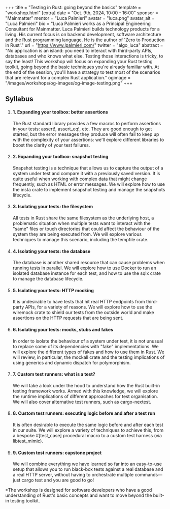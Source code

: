 +++
title = "Testing in Rust: going beyond the basics"
template = "workshop.html"
[extra]
  date = "Oct. 9th, 2024, 10:00 - 16:00"
  sponsor = "Mainmatter"
  mentor = "Luca Palmieri"
  avatar = "luca.png"
  avatar_alt = "Luca Palmieri"
  bio = "Luca Palmieri works as a Principal Engineering Consultant for Mainmatter. Luca Palmieri builds technology products for a living. His current focus is on backend development, software architecture and the Rust programming language. He is the author of 'Zero to Production in Rust'."
  url = "https://www.lpalmieri.com/"
  twitter = "algo_luca"
  abstract = "No application is an island: you need to interact with third-party APIs, databases and who knows what else. Testing those interactions is tricky, to say the least! This workshop will focus on expanding your Rust testing toolkit, going beyond the basic techniques you're already familiar with. At the end of the session, you'll have a strategy to test most of the scenarios that are relevant for a complex Rust application."
  ogimage = "/images/workshops/og-images/og-image-testing.png"
+++

<div class="syllabus mb-10">
  <h2 class="my-7">Syllabus</h2>
  <ol>
    <li class="mb-7 border">
      <h4 class="p-4 border-b">1. Expanding your toolbox: better assertions</h4>
      <div class="p-4 mw-80">
        <p>The Rust standard library provides a few macros to perform assertions in your tests: assert!, assert_eq!, etc. They are good enough to get started, but the error messages they produce will often fail to keep up with the complexity of your assertions: we'll explore different libraries to boost the clarity of your test failures.</p>
      </div>
    </li>
    <li class="mb-7 border">
      <h4 class="p-4 border-b">2. Expanding your toolbox: snapshot testing</h4>
      <div class="p-4 mw-80">
        <p>Snapshot testing is a technique that allows us to capture the output of a system under test and compare it with a previously saved version. It is quite useful when working with complex data that might change frequently, such as HTML or error messages. We will explore how to use the insta crate to implement snapshot testing and manage the snapshots lifecycle.</p>
      </div>
    </li>
    <li class="mb-7 border">
      <h4 class="p-4 border-b">3. Isolating your tests: the filesystem</h4>
      <div class="p-4 mw-80">
        <p>All tests in Rust share the same filesystem as the underlying host, a problematic situation when multiple tests want to interact with the "same" files or touch directories that could affect the behaviour of the system they are being executed from. We will explore various techniques to manage this scenario, including the tempfile crate.</p>
      </div>
    </li>
    <li class="mb-7 border">
      <h4 class="p-4 border-b">4. Isolating your tests: the database</h4>
      <div class="p-4 mw-80">
        <p>The database is another shared resource that can cause problems when running tests in parallel. We will explore how to use Docker to run an isolated database instance for each test, and how to use the sqlx crate to manage the database lifecycle.</p>
      </div>
    </li>
    <li class="mb-7 border">
      <h4 class="p-4 border-b">5. Isolating your tests: HTTP mocking</h4>
      <div class="p-4 mw-80">
        <p>It is undesirable to have tests that hit real HTTP endpoints from third-party APIs, for a variety of reasons. We will explore how to use the wiremock crate to shield our tests from the outside world and make assertions on the HTTP requests that are being sent.</p>
      </div>
    </li>
    <li class="mb-7 border">
      <h4 class="p-4 border-b">6. Isolating your tests: mocks, stubs and fakes</h4>
      <div class="p-4 mw-80">
        <p>In order to isolate the behaviour of a system under test, it is not unusual to replace some of its dependencies with "fake" implementations. We will explore the different types of fakes and how to use them in Rust. We will review, in particular, the mockall crate and the testing implications of using generics and dynamic dispatch for polymorphism.</p>
      </div>
    </li>
    <li class="mb-7 border">
      <h4 class="p-4 border-b">7. Custom test runners: what is a test?</h4>
      <div class="p-4 mw-80">
        <p>We will take a look under the hood to understand how the Rust built-in testing framework works. Armed with this knowledge, we will explore the runtime implications of different approaches for test organisation. We will also cover alternative test runners, such as cargo-nextest.</p>
      </div>
    </li>
	<li class="mb-7 border">
      <h4 class="p-4 border-b">8. Custom test runners: executing logic before and after a test run</h4>
      <div class="p-4 mw-80">
        <p>It is often desirable to execute the same logic before and after each test in our suite. We will explore a variety of techniques to achieve this, from a bespoke #[test_case] procedural macro to a custom test harness (via libtest_mimic).</p>
      </div>
    </li>
	<li class="mb-7 border">
      <h4 class="p-4 border-b">9. Custom test runners: capstone project</h4>
      <div class="p-4 mw-80">
        <p>We will combine everything we have learned so far into an easy-to-use setup that allows you to run black-box tests against a real database and a real HTTP server, without having to orchestrate multiple commands—just cargo test and you are good to go!</p>
      </div>
    </li>
  </ol>
  <p class="p-4">
  *The workshop is designed for software developers who have a good understanding of Rust's basic concepts and want to move beyond the built-in testing toolkit.
</p>
</div>
